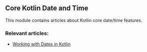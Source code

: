 ## Core Kotlin Date and Time

This module contains articles about Kotlin core date/time features.

### Relevant articles:
- [Working with Dates in Kotlin](https://www.baeldung.com/kotlin/kotlin-dates)
